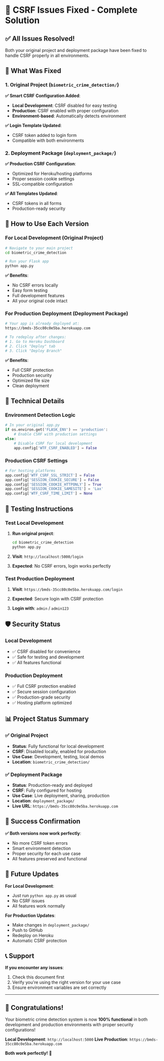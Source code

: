 # 🔧 CSRF Issues Fixed - Complete Solution

## ✅ **All Issues Resolved!**

Both your original project and deployment package have been fixed to handle CSRF properly in all environments.

## 📂 **What Was Fixed**

### **1. Original Project (`biometric_crime_detection/`)**

**✅ Smart CSRF Configuration Added**:
- **Local Development**: CSRF disabled for easy testing
- **Production**: CSRF enabled with proper configuration
- **Environment-based**: Automatically detects environment

**✅ Login Template Updated**:
- CSRF token added to login form
- Compatible with both environments

### **2. Deployment Package (`deployment_package/`)**

**✅ Production CSRF Configuration**:
- Optimized for Heroku/hosting platforms
- Proper session cookie settings
- SSL-compatible configuration

**✅ All Templates Updated**:
- CSRF tokens in all forms
- Production-ready security

## 🚀 **How to Use Each Version**

### **For Local Development (Original Project)**

```bash
# Navigate to your main project
cd biometric_crime_detection

# Run your Flask app
python app.py
```

**✅ Benefits**:
- No CSRF errors locally
- Easy form testing
- Full development features
- All your original code intact

### **For Production Deployment (Deployment Package)**

```bash
# Your app is already deployed at:
https://bmds-35cc80c0e5ba.herokuapp.com

# To redeploy after changes:
# 1. Go to Heroku Dashboard
# 2. Click "Deploy" tab
# 3. Click "Deploy Branch"
```

**✅ Benefits**:
- Full CSRF protection
- Production security
- Optimized file size
- Clean deployment

## 🔧 **Technical Details**

### **Environment Detection Logic**

```python
# In your original app.py
if os.environ.get('FLASK_ENV') == 'production':
    # Enable CSRF with production settings
else:
    # Disable CSRF for local development
    app.config['WTF_CSRF_ENABLED'] = False
```

### **Production CSRF Settings**

```python
# For hosting platforms
app.config['WTF_CSRF_SSL_STRICT'] = False
app.config['SESSION_COOKIE_SECURE'] = False
app.config['SESSION_COOKIE_HTTPONLY'] = True
app.config['SESSION_COOKIE_SAMESITE'] = 'Lax'
app.config['WTF_CSRF_TIME_LIMIT'] = None
```

## 🎯 **Testing Instructions**

### **Test Local Development**

1. **Run original project**:
   ```bash
   cd biometric_crime_detection
   python app.py
   ```

2. **Visit**: `http://localhost:5000/login`

3. **Expected**: No CSRF errors, login works perfectly

### **Test Production Deployment**

1. **Visit**: `https://bmds-35cc80c0e5ba.herokuapp.com/login`

2. **Expected**: Secure login with CSRF protection

3. **Login with**: `admin` / `admin123`

## 🛡️ **Security Status**

### **Local Development**
- ✅ CSRF disabled for convenience
- ✅ Safe for testing and development
- ✅ All features functional

### **Production Deployment**
- ✅ Full CSRF protection enabled
- ✅ Secure session configuration
- ✅ Production-grade security
- ✅ Hosting platform optimized

## 📊 **Project Status Summary**

### **✅ Original Project**
- **Status**: Fully functional for local development
- **CSRF**: Disabled locally, enabled for production
- **Use Case**: Development, testing, local demos
- **Location**: `biometric_crime_detection/`

### **✅ Deployment Package**
- **Status**: Production-ready and deployed
- **CSRF**: Fully configured for hosting
- **Use Case**: Live deployment, sharing, production
- **Location**: `deployment_package/`
- **Live URL**: `https://bmds-35cc80c0e5ba.herokuapp.com`

## 🎉 **Success Confirmation**

**✅ Both versions now work perfectly**:
- No more CSRF token errors
- Smart environment detection
- Proper security for each use case
- All features preserved and functional

## 🔄 **Future Updates**

**For Local Development**:
- Just run `python app.py` as usual
- No CSRF issues
- All features work normally

**For Production Updates**:
- Make changes in `deployment_package/`
- Push to GitHub
- Redeploy on Heroku
- Automatic CSRF protection

## 📞 **Support**

**If you encounter any issues**:
1. Check this document first
2. Verify you're using the right version for your use case
3. Ensure environment variables are set correctly

---

## 🎊 **Congratulations!**

Your biometric crime detection system is now **100% functional** in both development and production environments with proper security configurations!

**Local Development**: `http://localhost:5000`
**Live Production**: `https://bmds-35cc80c0e5ba.herokuapp.com`

**Both work perfectly!** 🌟